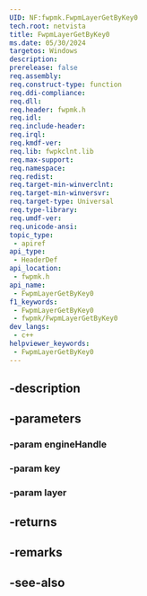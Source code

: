 ```yaml
---
UID: NF:fwpmk.FwpmLayerGetByKey0
tech.root: netvista
title: FwpmLayerGetByKey0
ms.date: 05/30/2024
targetos: Windows
description: 
prerelease: false
req.assembly: 
req.construct-type: function
req.ddi-compliance: 
req.dll: 
req.header: fwpmk.h
req.idl: 
req.include-header: 
req.irql: 
req.kmdf-ver: 
req.lib: fwpkclnt.lib
req.max-support: 
req.namespace: 
req.redist: 
req.target-min-winverclnt: 
req.target-min-winversvr: 
req.target-type: Universal
req.type-library: 
req.umdf-ver: 
req.unicode-ansi: 
topic_type:
 - apiref
api_type:
 - HeaderDef
api_location:
 - fwpmk.h
api_name:
 - FwpmLayerGetByKey0
f1_keywords:
 - FwpmLayerGetByKey0
 - fwpmk/FwpmLayerGetByKey0
dev_langs:
 - c++
helpviewer_keywords:
 - FwpmLayerGetByKey0
---
```


## -description

## -parameters

### -param engineHandle

### -param key

### -param layer

## -returns

## -remarks

## -see-also

